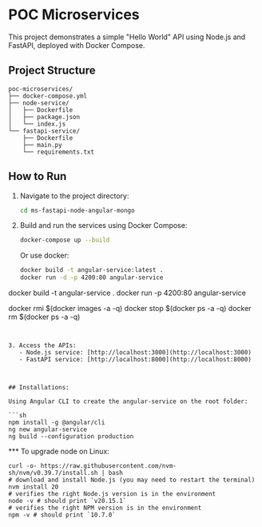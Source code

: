 # POC Microservices

This project demonstrates a simple "Hello World" API using Node.js and FastAPI, deployed with Docker Compose.

## Project Structure

```
poc-microservices/
├── docker-compose.yml
├── node-service/
│   ├── Dockerfile
│   ├── package.json
│   └── index.js
└── fastapi-service/
    ├── Dockerfile
    ├── main.py
    └── requirements.txt
```

## How to Run

1. Navigate to the project directory:

   ```sh
   cd ms-fastapi-node-angular-mongo
   ```

2. Build and run the services using Docker Compose:

   ```sh
   docker-compose up --build
   ```

   Or use docker: 

   ```sh
   docker build -t angular-service:latest .
   docker run -d -p 4200:80 angular-service


docker build -t angular-service .
docker run -p 4200:80 angular-service

docker rmi $(docker images -a -q)
docker stop $(docker ps -a -q)
docker rm $(docker ps -a -q)
```


3. Access the APIs:
   - Node.js service: [http://localhost:3000](http://localhost:3000)
   - FastAPI service: [http://localhost:8000](http://localhost:8000)



## Installations: 

Using Angular CLI to create the angular-service on the root folder:

```sh
npm install -g @angular/cli
ng new angular-service
ng build --configuration production
```

*** To upgrade node on Linux: 
```
curl -o- https://raw.githubusercontent.com/nvm-sh/nvm/v0.39.7/install.sh | bash
# download and install Node.js (you may need to restart the terminal)
nvm install 20
# verifies the right Node.js version is in the environment
node -v # should print `v20.15.1`
# verifies the right NPM version is in the environment
npm -v # should print `10.7.0`
```


